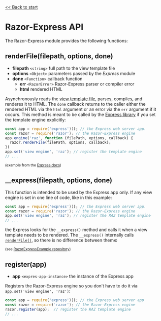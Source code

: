 [<< Back to start](../README.md)

# Razor-Express API

The Razor-Express module provides the following functions:

<a name="renderFile"></a>
## renderFile(filepath, options, done)
* **filepath** `<string>` full path to the view template file
* **options** `<Object>` parameters passed by the *Express* module
* **done** `<Function>` callback function
  * **err** `<RazorError>` Razor-Express parser or compiler error
  * **html** <string> rendered HTML

Asynchronously reads the [view template file](overview.md#views-and-view-template-engine), parses, compiles, and renderes it to HTML. The `done` callback returns to the caller either the rendered HTML via the `html` argument or an error via the `err` argument if it occurs. 
This method is meant to be called by the [Express library](https://expressjs.com/) if you set the template engine explicitly: 

```JavaScript
const app = require('express')(); // the Express web server app.
const razor = require('razor'); // the Razor-Express engine 
app.engine('raz', function (filePath, options, callback) {
  razor.renderFile(filePath, options, callback);
})
app.set('view engine', 'raz'); // register the template engine
// ...
```
<sup>(example from the [Express docs](https://expressjs.com/en/advanced/developing-template-engines.html))</sup>


## __express(filepath, options, done)

This function is intended to be used by the Express app only. If any view engine is set in one line of code, like in this example:
```JavaScript
const app = require('express')(); // the Express web server app.
const razor = require('razor'); // the Razor-Express engine 
app.set('view engine', 'raz'); // register the RAZ template engine
// ...
```
the Express looks for the `__express()` method and calls it when a view template needs to be rendered. The `__express()` internally calls [`renderFile()`](#renderFile), so there is no difference between themю

<sup>(see [RazorExpressExample repository](https://github.com/DevelAx/RazorExpressExample))</sup>

## register(app)
* **app** `<expres-app-instance>` the instance of the Express app

Registers the Razor-Express engine so you don't have to do it via `app.set('view engine', 'raz')`:
```JavaScript
const app = require('express')(); // the Express web server app
const razor = require('razor'); // the Razor-Express engine 
razor.register(app);  // register the RAZ template engine
// ...
```
